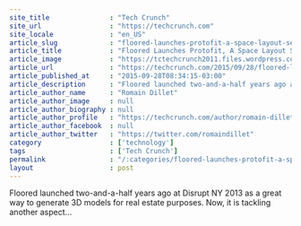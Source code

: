 ```yaml
---
site_title               : "Tech Crunch"
site_url                 : "https://techcrunch.com"
site_locale              : "en_US"
article_slug             : "floored-launches-protofit-a-space-layout-service-that-makes-test-fits-suck-less"
article_title            : "Floored Launches Protofit, A Space Layout Service That Makes Test Fits Suck Less"
article_image            : "https://tctechcrunch2011.files.wordpress.com/2015/09/screen-shot-2015-09-28-at-16-58-12.png?w=764&h=400&crop=1"
article_url              : "https://techcrunch.com/2015/09/28/floored-launches-protofit-a-space-layout-service-that-makes-test-fits-suck-less/"
article_published_at     : "2015-09-28T08:34:15-03:00"
article_description      : "Floored launched two-and-a-half years ago at Disrupt NY 2013 as a great way to generate 3D models for real estate purposes. Now, it is tackling another aspect..."
article_author_name      : "Romain Dillet"
article_author_image     : null
article_author_biography : null
article_author_profile   : "https://techcrunch.com/author/romain-dillet/"
article_author_facebook  : null
article_author_twitter   : "https://twitter.com/romaindillet"
category                 : ['technology']
tags                     : ['Tech Crunch']
permalink                : "/:categories/floored-launches-protofit-a-space-layout-service-that-makes-test-fits-suck-less/"
layout                   : post
---
```


Floored launched two-and-a-half years ago at Disrupt NY 2013 as a great way to generate 3D models for real estate purposes. Now, it is tackling another aspect...
